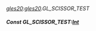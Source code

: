 _[gles20](../../modules/gles20/gles20-module.md):[gles20](../../modules/gles20/gles20-module.md).GL\_SCISSOR\_TEST_
##### Const GL\_SCISSOR\_TEST:[Int](../../modules/wonkey/wonkey-types-int.md)
